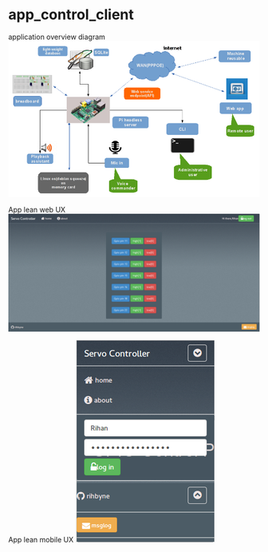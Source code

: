 app_control_client
==================
application overview diagram
![architecture](https://github.com/rihbyne/app_control_client/blob/master/overview_has.png)

App lean web UX
![desk view](https://github.com/rihbyne/app_control_client/blob/master/desk-view-gpio-grid.png)

App lean mobile UX
![mobile view](https://github.com/rihbyne/app_control_client/blob/master/mobile-collapse-view.png)
